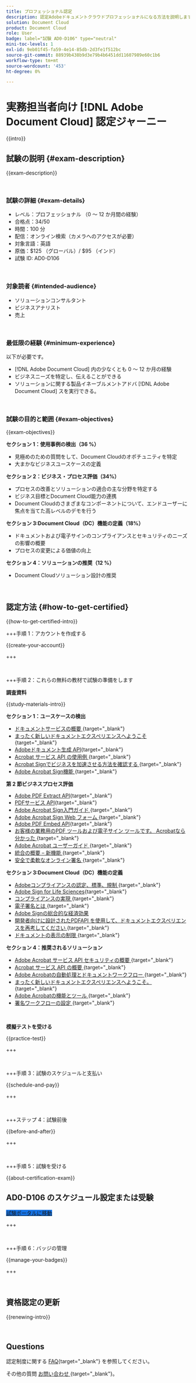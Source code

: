 ```yaml
---
title: プロフェッショナル認定
description: 認定Adobeドキュメントクラウドプロフェッショナルになる方法を説明します。
solution: Document Cloud
product: Document Cloud
role: User
badge: label="試験 AD0-D106" type="neutral"
mini-toc-levels: 1
exl-id: 9eb01f45-fa59-4e14-85db-2d3fe1f512bc
source-git-commit: 88939b438b9d3e79b4b6451dd11607989e60c1b6
workflow-type: tm+mt
source-wordcount: '453'
ht-degree: 0%

---
```


# 実務担当者向け [!DNL Adobe Document Cloud] 認定ジャーニー

{{intro}}

## 試験の説明 {#exam-description}

{{exam-description}}

<br>

### 試験の詳細 {#exam-details}

* レベル：プロフェッショナル （0 ～ 12 か月間の経験）
* 合格点：34/50
* 時間：100 分
* 配信：オンライン検索（カメラへのアクセスが必要）
* 対象言語：英語
* 原価：$125 （グローバル）/ $95 （インド）
* 試験 ID: AD0-D106

<br>

### 対象読者 {#intended-audience}

* ソリューションコンサルタント
* ビジネスアナリスト
* 売上

<br>

### 最低限の経験 {#minimum-experience}

以下が必要です。

* [!DNL Adobe Document Cloud] 内の少なくとも 0 ～ 12 か月の経験
* ビジネスニーズを特定し、伝えることができる
* ソリューションに関する製品イネーブルメントアドバ [!DNL Adobe Document Cloud] スを実行できる。

<br>

### 試験の目的と範囲 {#exam-objectives}

{{exam-objectives}}

**セクション 1：使用事例の検出（36 %）**

* 見極めのための質問をして、Document Cloudのオポチュニティを特定
* 大まかなビジネスユースケースの定義

**セクション 2：ビジネス・プロセス評価（34%）**

* プロセスの改善とソリューションの適合の主な分野を特定する
* ビジネス目標とDocument Cloud能力の連携
* Document Cloudのさまざまなコンポーネントについて、エンドユーザーに焦点を当てた高レベルのデモを行う

**セクション 3:Document Cloud（DC）機能の定義（18%）**

* ドキュメントおよび電子サインのコンプライアンスとセキュリティのニーズの影響の概要
* プロセスの変更による価値の向上

**セクション 4：ソリューションの推奨（12 %）**

* Document Cloudソリューション設計の推奨

<br>

## 認定方法 {#how-to-get-certified}

{{how-to-get-certified-intro}}

+++手順 1：アカウントを作成する

{{create-your-account}}

+++

<br>

+++手順 2：これらの無料の教材で試験の準備をします

**調査資料**

{{study-materials-intro}}

**セクション 1：ユースケースの検出**

* [ ドキュメントサービスの概要 ](https://developer.adobe.com/document-services/docs/overview/){target="_blank"}
* [ まったく新しいドキュメントエクスペリエンスへようこそ ](https://www.adobe.com/documentcloud.html){target="_blank"}
* [Adobeドキュメント生成 API](https://developer.adobe.com/document-services/apis/doc-generation){target="_blank"}
* [Acrobat サービス API の使用例 ](https://developer.adobe.com/document-services/use-cases/agreements-and-contracts/legal-contracts/){target="_blank"}
* [Acrobat Signでビジネスを加速させる方法を確認する ](https://www.adobe.com/sign.html){target="_blank"}
* [Adobe Acrobat Sign機能 ](https://www.adobe.com/sign/features.html){target="_blank"}

**第 2 節ビジネスプロセス評価**

* [Adobe PDF Extract API](https://developer.adobe.com/document-services/apis/pdf-extract/){target="_blank"}
* [PDFサービス API](https://developer.adobe.com/document-services/docs/apis/){target="_blank"}
* [Adobe Acrobat Sign入門ガイド ](https://helpx.adobe.com/sign/using/get-started-guide.html){target="_blank"}
* [Adobe Acrobat Sign Web フォーム ](https://helpx.adobe.com/sign/config/web-forms.html){target="_blank"}
* [Adobe PDF Embed API](https://developer.adobe.com/document-services/apis/pdf-embed/){target="_blank"}
* [ お客様の業務用のPDF ツールおよび電子サイン ツールです。 Acrobatなら分かった ](https://www.adobe.com/acrobat/business.html){target="_blank"}
* [Adobe Acrobat ユーザーガイド ](https://helpx.adobe.com/jp/acrobat/user-guide.html){target="_blank"}
* [ 統合の概要 – 新機能 ](https://experienceleague.adobe.com/docs/document-cloud-learn/sign-learning-hub/integrations/integrations-overview.html#what%E2%80%99s-new){target="_blank"}
* [ 安全で柔軟なオンライン署名 ](https://www.adobe.com/sign/online-signature.html){target="_blank"}

**セクション 3:Document Cloud（DC）機能の定義**

* [Adobeコンプライアンスの認定、標準、規制 ](https://www.adobe.com/trust/compliance/compliance-list.html){target="_blank"}
* [Adobe Sign for Life Sciences](https://www.adobe.com/content/dam/dx-dc/en/pdfs/adobe-sign-life-sciences-solution-brief-ue.pdf){target="_blank"}
* [ コンプライアンスの実現 ](https://www.adobe.com/documentcloud/resources/compliance.html){target="_blank"}
* [ 電子署名とは ](https://www.adobe.com/sign/digital-signatures.html){target="_blank"}
* [Adobe Signの総合的な経済効果 ](https://www.adobe.com/content/dam/dx-dc/pdf/total-economic-impact-adobe-sign-ue.pdf)
* [ 開発者向けに設計されたPDFAPI を使用して、ドキュメントエクスペリエンスを再考してください ](https://developer.adobe.com/document-services){target="_blank"}
* [ ドキュメントの表示の制限 ](https://helpx.adobe.com/sign/using/limited-document-visibility.html){target="_blank"}

**セクション 4：推奨されるソリューション**

* [Adobe Acrobat サービス API セキュリティの概要 ](https://www.adobe.com/content/dam/cc/en/trust-center/ungated/whitepapers/doc-cloud/adobe-document-services-security-overview.pdf){target="_blank"}
* [Acrobat サービス API の概要 ](https://documentservices.adobe.com/dc-integration-creation-app-cdn/main.html){target="_blank"}
* [Adobe Acrobatの自動処理とドキュメントワークフロー ](https://helpx.adobe.com/acrobat/kb/automation-and-document-workflows.html){target="_blank"}
* [ まったく新しいドキュメントエクスペリエンスへようこそ。](https://www.adobe.com/documentcloud.html){target="_blank"}
* [Adobe Acrobatの機能とツール ](https://www.adobe.com/acrobat/features.html){target="_blank"}
* [ 署名ワークフローの設定 ](https://helpx.adobe.com/ca/sign/using/workflow-designer-signature-workflow.html){target="_blank"}

<br>

**模擬テストを受ける**

{{practice-test}}

+++

<br>

+++手順 3：試験のスケジュールと支払い

{{schedule-and-pay}}

+++

<br>

+++ステップ 4：試験前後

{{before-and-after}}

+++

<br>

+++手順 5：試験を受ける

{{about-certification-exam}}

## AD0-D106 のスケジュール設定または受験

<a href="https://www.certmetrics.com/adobe/candidate/examity_sso.aspx?eid=AD0-D106" target="_blank" class="spectrum-Button spectrum-Button--fill spectrum-Button--accent spectrum-Button--sizeM is-margin-bottom-big-big at-element-click-tracking" style="background-color:#1473E6">

<span class="spectrum-Button-label has-no-wrap">
   試験ポータルに移動
</span>
</a>

+++

<br>

+++手順 6：バッジの管理

{{manage-your-badges}}

+++

<br>

## 資格認定の更新

{{renewing-intro}}

<br>

## Questions

認定制度に関する [FAQ](https://experienceleague.adobe.com/docs/certification/certification/faq.html){target="_blank"} を参照してください。

その他の質問 [ お問い合わせ ](mailto:certif@adobe.com){target="_blank"}。